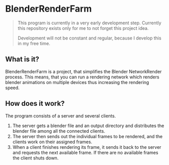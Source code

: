 # BlenderRenderFarm

> This program is currently in a very early development step. Currently this repository exists only for me to not forget this project idea.
>
> Development will not be constant and regular, because I develop this in my free time.



## What is it?

BlenderRenderFarm is a project, that simplifies the Blender NetworkRender process. This means, that you can run a rendering network which renders blender animations on multiple devices thus increasing the rendering speed.



## How does it work?

The program consists of a server and several clients.

1. The server gets a blender file and an output directory and distributes the blender file among all the connected clients.
2. The server then sends out the individual frames to be rendered, and the clients work on their assigned frames. 
3. When a client finishes rendering its frame, it sends it back to the server and requests the next available frame. If there are no available frames the client shuts down.




